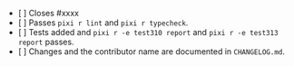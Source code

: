 <!-- Feel free to remove check-list items aren't relevant to your changes -->

- \[ \] Closes #xxxx
- \[ \] Passes `pixi r lint` and `pixi r typecheck`.
- \[ \] Tests added and `pixi r -e test310 report` and `pixi r -e test313 report` passes.
- \[ \] Changes and the contributor name are documented in `CHANGELOG.md`.
